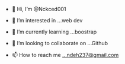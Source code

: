 - 👋 Hi, I’m @Nckced001
- 👀 I’m interested in ...web dev

- 🌱 I’m currently learning ...boostrap
- 💞️ I’m looking to collaborate on ...Github
- 📫 How to reach me ...ndeh237@gmail.com

<!---
Nckced001/Nckced001 is a ✨ special ✨ repository because its `README.md` (this file) appears on your GitHub profile.
You can click the Preview link to take a look at your changes.
--->
